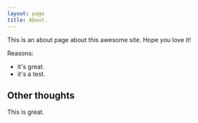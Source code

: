 ```yaml
---
layout: page
title: About.
---
```


This is an about page about this awesome site.
Hope you love it!

Reasons:
- it's great.
- it's a test.

## Other thoughts

This is great.
